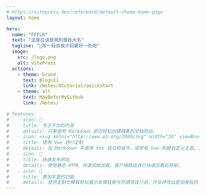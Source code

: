 ```yaml
---
# https://vitepress.dev/reference/default-theme-home-page
layout: home

hero:
  name: "FFFLR"
  text: "这里应该是我的尊姓大名"
  tagline: "🚀写一段自我介绍要好一些吧"
  image:
    src: /logo.png
    alt: VitePress
  actions:
    - theme: brand
      text: Blogs11
      link: /Notes/0tutorial/quickstart
    - theme: alt
      text: MayBeforMyGithub
      link: /Notes/

# features:
#   - icon: 📝
#     title: 专注于你的内容
#     details: 只需使用 Markdown 即可轻松创建精美的文档网站。
#   - icon: <svg xmlns="http://www.w3.org/2000/svg" width="30" viewBox="0 0 256 220.8"><path fill="#41B883" d="M204.8 0H256L128 220.8 0 0h97.92L128 51.2 157.44 0h47.36Z"/><path fill="#41B883" d="m0 0 128 220.8L256 0h-51.2L128 132.48 50.56 0H0Z"/><path fill="#35495E" d="M50.56 0 128 133.12 204.8 0h-47.36L128 51.2 97.92 0H50.56Z"/></svg>
#     title: 使用 Vue 进行定制
#     details: 在 Markdown 中使用 Vue 语法和组件，或使用 Vue 构建自定义主题。.
#   - icon: 🚀
#     title: 快速发布网站
#     details: 使用静态 HTML 快速初始加载，客户端路由进行快速加载后导航。
#   - icon: 🦄
#     title: 更加丰富的功能
#     details: 提供定制化模板轻松展示友情链接与开源项目介绍，并支持导出更加美观的 PDF 文件。
---
```

